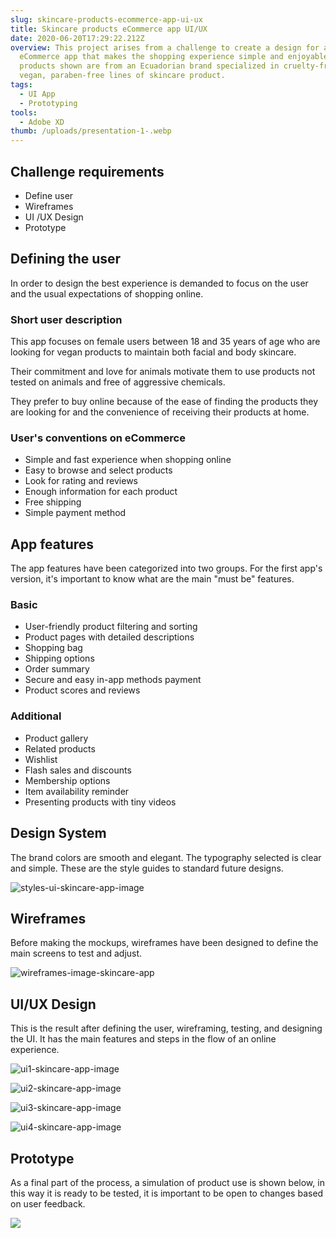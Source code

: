 ```yaml
---
slug: skincare-products-ecommerce-app-ui-ux
title: Skincare products eCommerce app UI/UX
date: 2020-06-20T17:29:22.212Z
overview: This project arises from a challenge to create a design for an
  eCommerce app that makes the shopping experience simple and enjoyable.  The
  products shown are from an Ecuadorian brand specialized in cruelty-free,
  vegan, paraben-free lines of skincare product.
tags:
  - UI App
  - Prototyping
tools:
  - Adobe XD
thumb: /uploads/presentation-1-.webp
---
```

## Challenge requirements

* Define user
* Wireframes
* UI /UX Design
* Prototype

## Defining the user

In order to design the best experience is demanded to focus on the user and the usual expectations of shopping online.

### Short user description

This app focuses on female users between 18 and 35 years of age who are looking for vegan products to maintain both facial and body skincare.

Their commitment and love for animals motivate them to use products not tested on animals and free of aggressive chemicals.

They prefer to buy online because of the ease of finding the products they are looking for and the convenience of receiving their products at home.

### User's conventions on eCommerce

* Simple and fast experience when shopping online
* Easy to browse and select products
* Look for rating and reviews
* Enough information for each product
* Free shipping
* Simple payment method

## App features

The app features have been categorized into two groups. For the first app's version, it's important to know what are the main "must be" features.

### Basic

* User-friendly product filtering and sorting
* Product pages with detailed descriptions
* Shopping bag
* Shipping options
* Order summary
* Secure and easy in-app methods payment
* Product scores and reviews

### Additional

* Product gallery
* Related products
* Wishlist
* Flash sales and discounts
* Membership options
* Item availability reminder
* Presenting products with tiny videos

## Design System

The brand colors are smooth and elegant. The typography selected is clear and simple. These are the style guides to standard future designs.

![styles-ui-skincare-app-image](/uploads/style-skincare-app-image-ui.webp "styles-ui-skincare-app-image")

## Wireframes

Before making the mockups, wireframes have been designed to define the main screens to test and adjust.

![wireframes-image-skincare-app](/uploads/wireframes-skincare-app-image.webp "wireframes-image-skincare-app")

## UI/UX Design

This is the result after defining the user, wireframing, testing, and designing the UI. It has the main features and steps in the flow of an online experience.

![ui1-skincare-app-image](/uploads/ui1-skincare-app-image.webp "ui1-skincare-app-image")

![ui2-skincare-app-image](/uploads/ui2-skincare-app-image.webp "ui2-skincare-app-image")

![ui3-skincare-app-image](/uploads/u3-skincare-app-image.webp "ui3-skincare-app-image")

![ui4-skincare-app-image](/uploads/u4-skincare-app-image.webp "ui4-skincare-app-image")

## Prototype

As a final part of the process, a simulation of product use is shown below, in this way it is ready to be tested, it is important to be open to changes based on user feedback.

![](/uploads/gif1.gif)